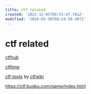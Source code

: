 ```yaml
---
title: ctf related
created: '2022-12-05T08:55:47.781Z'
modified: '2024-05-30T08:24:59.497Z'
---
```


# ctf related

[ctfhub](https://www.ctfhub.com/)

[ctftime](https://ctftime.org)

[ctf-tools](https://github.com/ctf-wiki/ctf-tools) by [ctfwiki](https://ctf-wiki.org/)

https://ctf.bugku.com/game/index.html
